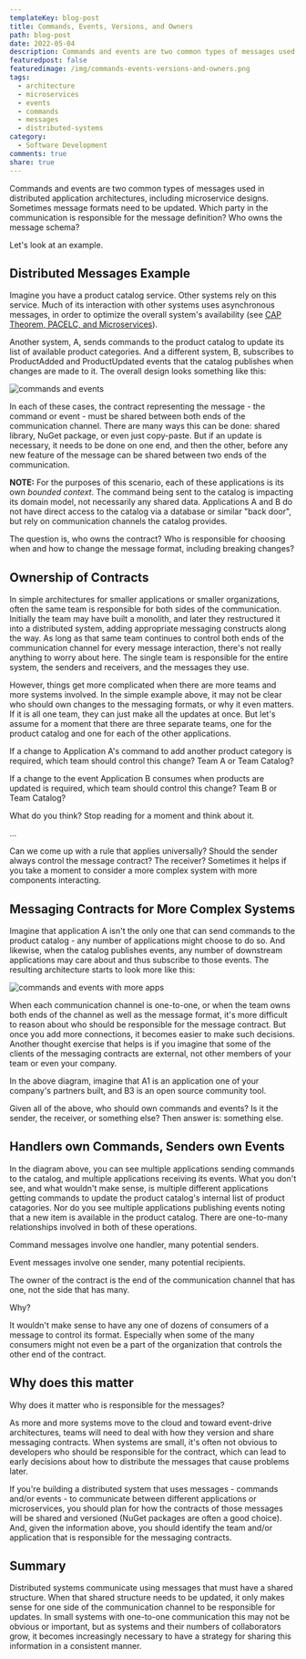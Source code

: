 ```yaml
---
templateKey: blog-post
title: Commands, Events, Versions, and Owners
path: blog-post
date: 2022-05-04
description: Commands and events are two common types of messages used in distributed application architectures, including microservice designs. Sometimes message formats need to be updated. Which party in the communication is responsible for the message definition? Who owns the message schema?
featuredpost: false
featuredimage: /img/commands-events-versions-and-owners.png
tags:
  - architecture
  - microservices
  - events
  - commands
  - messages
  - distributed-systems
category:
  - Software Development
comments: true
share: true
---
```


Commands and events are two common types of messages used in distributed application architectures, including microservice designs. Sometimes message formats need to be updated. Which party in the communication is responsible for the message definition? Who owns the message schema?

Let's look at an example.

## Distributed Messages Example

Imagine you have a product catalog service. Other systems rely on this service. Much of its interaction with other systems uses asynchronous messages, in order to optimize the overall system's availability (see [CAP Theorem, PACELC, and Microservices](https://ardalis.com/cap-pacelc-and-microservices/)).

Another system, A, sends commands to the product catalog to update its list of available product categories. And a different system, B, subscribes to ProductAdded and ProductUpdated events that the catalog publishes when changes are made to it. The overall design looks something like this:

![commands and events](/img/commands-and-events.png)

In each of these cases, the contract representing the message - the command or event - must be shared between both ends of the communication channel. There are many ways this can be done: shared library, NuGet package, or even just copy-paste. But if an update is necessary, it needs to be done on one end, and then the other, before any new feature of the message can be shared between two ends of the communication.

**NOTE:** For the purposes of this scenario, each of these applications is its own *bounded context*. The command being sent to the catalog is impacting its domain model, not necessarily any shared data. Applications A and B do not have direct access to the catalog via a database or similar "back door", but rely on communication channels the catalog provides.

The question is, who owns the contract? Who is responsible for choosing when and how to change the message format, including breaking changes?

## Ownership of Contracts

In simple architectures for smaller applications or smaller organizations, often the same team is responsible for both sides of the communication. Initially the team may have built a monolith, and later they restructured it into a distributed system, adding appropriate messaging constructs along the way. As long as that same team continues to control both ends of the communication channel for every message interaction, there's not really anything to worry about here. The single team is responsible for the entire system, the senders and receivers, and the messages they use.

However, things get more complicated when there are more teams and more systems involved. In the simple example above, it may not be clear who should own changes to the messaging formats, or why it even matters. If it is all one team, they can just make all the updates at once. But let's assume for a moment that there are three separate teams, one for the product catalog and one for each of the other applications.

If a change to Application A's command to add another product category is required, which team should control this change? Team A or Team Catalog?

If a change to the event Application B consumes when products are updated is required, which team should control this change? Team B or Team Catalog?

What do you think? Stop reading for a moment and think about it.

...

Can we come up with a rule that applies universally? Should the sender always control the message contract? The receiver? Sometimes it helps if you take a moment to consider a more complex system with more components interacting.

## Messaging Contracts for More Complex Systems

Imagine that application A isn't the only one that can send commands to the product catalog - any number of applications might choose to do so. And likewise, when the catalog publishes events, any number of downstream applications may care about and thus subscribe to those events. The resulting architecture starts to look more like this:

![commands and events with more apps](/img/commands-and-events-more-apps.png)

When each communication channel is one-to-one, or when the team owns both ends of the channel as well as the message format, it's more difficult to reason about who should be responsible for the message contract. But once you add more connections, it becomes easier to make such decisions. Another thought exercise that helps is if you imagine that some of the clients of the messaging contracts are external, not other members of your team or even your company.

In the above diagram, imagine that A1 is an application one of your company's partners built, and B3 is an open source community tool.

Given all of the above, who should own commands and events? Is it the sender, the receiver, or something else? Then answer is: something else.

## Handlers own Commands, Senders own Events

In the diagram above, you can see multiple applications sending commands to the catalog, and multiple applications receiving its events. What you don't see, and what wouldn't make sense, is multiple different applications getting commands to update the product catalog's internal list of product catagories. Nor do you see multiple applications publishing events noting that a new item is available in the product catalog. There are one-to-many relationships involved in both of these operations.

Command messages involve one handler, many potential senders.

Event messages involve one sender, many potential recipients.

The owner of the contract is the end of the communication channel that has one, not the side that has many.

Why?

It wouldn't make sense to have any one of dozens of consumers of a message to control its format. Especially when some of the many consumers might not even be a part of the organization that controls the other end of the contract.

## Why does this matter

Why does it matter who is responsible for the messages?

As more and more systems move to the cloud and toward event-drive architectures, teams will need to deal with how they version and share messaging contracts. When systems are small, it's often not obvious to developers who should be responsible for the contract, which can lead to early decisions about how to distribute the messages that cause problems later.

If you're building a distributed system that uses messages - commands and/or events - to communicate between different applications or microservices, you should plan for how the contracts of those messages will be shared and versioned (NuGet packages are often a good choice). And, given the information above, you should identify the team and/or application that is responsible for the messaging contracts.

## Summary

Distributed systems communicate using messages that must have a shared structure. When that shared structure needs to be updated, it only makes sense for one side of the communication channel to be responsible for updates. In small systems with one-to-one communication this may not be obvious or important, but as systems and their numbers of collaborators grow, it becomes increasingly necessary to have a strategy for sharing this information in a consistent manner.
